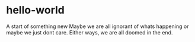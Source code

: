 # hello-world
A start of something new
Maybe we are all ignorant of whats happening or maybe we just dont care. Either ways, we are all doomed in the end.
